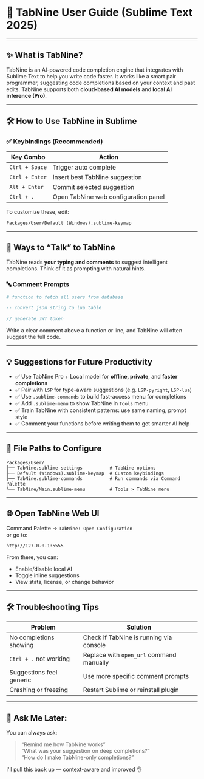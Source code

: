 # 🤖 TabNine User Guide (Sublime Text 2025)

---

## ✨ What is TabNine?

TabNine is an AI-powered code completion engine that integrates with Sublime Text to help you write code faster. It works like a smart pair programmer, suggesting code completions based on your context and past edits. TabNine supports both **cloud-based AI models** and **local AI inference (Pro)**.

---

## 🛠️ How to Use TabNine in Sublime

### ✅ Keybindings (Recommended)

| Key Combo        | Action                                |
|------------------|----------------------------------------|
| `Ctrl + Space`   | Trigger auto complete                  |
| `Ctrl + Enter`   | Insert best TabNine suggestion         |
| `Alt + Enter`    | Commit selected suggestion             |
| `Ctrl + .`       | Open TabNine web configuration panel   |

To customize these, edit:
```plaintext
Packages/User/Default (Windows).sublime-keymap
```

---

## 🧠 Ways to “Talk” to TabNine

TabNine reads **your typing and comments** to suggest intelligent completions. Think of it as prompting with natural hints.

### 🔤 Comment Prompts
```python
# function to fetch all users from database
```

```lua
-- convert json string to lua table
```

```js
// generate JWT token
```

Write a clear comment above a function or line, and TabNine will often suggest the full code.

---

## 💡 Suggestions for Future Productivity

- ✅ Use TabNine Pro + Local model for **offline, private**, and **faster completions**
- ✅ Pair with `LSP` for type-aware suggestions (e.g. `LSP-pyright`, `LSP-lua`)
- ✅ Use `.sublime-commands` to build fast-access menu for completions
- ✅ Add `.sublime-menu` to show TabNine in `Tools` menu
- ✅ Train TabNine with consistent patterns: use same naming, prompt style
- ✅ Comment your functions before writing them to get smarter AI help

---

## 🧩 File Paths to Configure

```plaintext
Packages/User/
├── TabNine.sublime-settings          # TabNine options
├── Default (Windows).sublime-keymap  # Custom keybindings
├── TabNine.sublime-commands          # Run commands via Command Palette
└── TabNine/Main.sublime-menu         # Tools > TabNine menu
```

---

## 🌐 Open TabNine Web UI

Command Palette → `TabNine: Open Configuration`  
or go to:  
```
http://127.0.0.1:5555
```

From there, you can:
- Enable/disable local AI
- Toggle inline suggestions
- View stats, license, or change behavior

---

## 🛠️ Troubleshooting Tips

| Problem                   | Solution                                      |
|---------------------------|-----------------------------------------------|
| No completions showing    | Check if TabNine is running via console       |
| `Ctrl + .` not working    | Replace with `open_url` command manually      |
| Suggestions feel generic  | Use more specific comment prompts             |
| Crashing or freezing      | Restart Sublime or reinstall plugin           |

---

## 🧠 Ask Me Later:

You can always ask:
> “Remind me how TabNine works”  
> “What was your suggestion on deep completions?”  
> “How do I make TabNine-only completions?”

I'll pull this back up — context-aware and improved 👌

